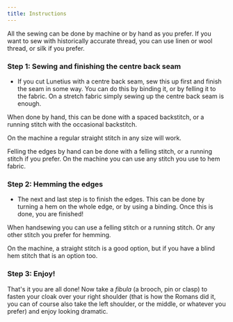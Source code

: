 ```yaml
---
title: Instructions
---
```


<Note>

All the sewing can be done by machine or by hand as you prefer. If you want to sew with historically accurate thread, you can use linen or wool thread, or silk if you prefer.

</Note>

### Step 1: Sewing and finishing the centre back seam

- If you cut Lunetius with a centre back seam, sew this up first and finish the seam in some way. You can do this by binding it, or by felling it to the fabric. On a stretch fabric simply sewing up the centre back seam is enough.

<Tip>

When done by hand, this can be done with a spaced backstitch, or a running stitch with the occasional backstitch.

On the machine a regular straight stitch in any size will work.

Felling the edges by hand can be done with a felling stitch, or a running stitch if you prefer. On the machine you can use any stitch you use to hem fabric.

</Tip>

### Step 2: Hemming the edges

- The next and last step is to finish the edges. This can be done by turning a hem on the whole edge, or by using a binding. Once this is done, you are finished!

<Tip>

When handsewing you can use a felling stitch or a running stitch. Or any other stitch you prefer for hemming.

On the machine, a straight stitch is a good option, but if you have a blind hem stitch that is an option too.

</Tip>

### Step 3: Enjoy!

That's it you are all done! Now take a _fibula_ (a brooch, pin or clasp) to fasten your cloak over your right shoulder (that is how the Romans did it, you can of course also take the left shoulder, or the middle, or whatever you prefer) and enjoy looking dramatic.
